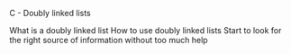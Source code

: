 C - Doubly linked lists

What is a doubly linked list
How to use doubly linked lists
Start to look for the right source of information without too much help
